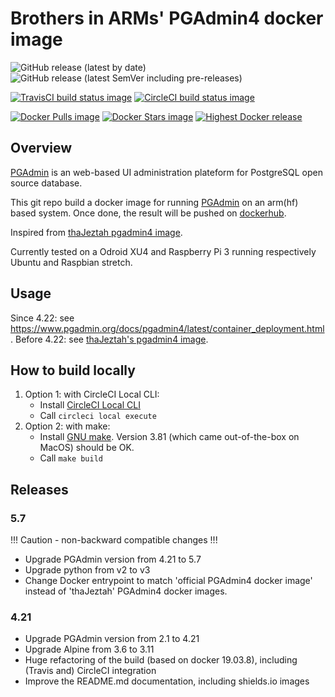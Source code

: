 # Brothers in ARMs' PGAdmin4 docker image![GitHub release (latest by date)](https://img.shields.io/github/v/release/biarms/pgadmin4?label=Latest%20Github%20release&logo=Github)![GitHub release (latest SemVer including pre-releases)](https://img.shields.io/github/v/release/biarms/pgadmin4?include_prereleases&label=Highest%20GitHub%20release&logo=Github&sort=semver)[![TravisCI build status image](https://img.shields.io/travis/biarms/pgadmin4/master?label=Travis%20build&logo=Travis)](https://travis-ci.org/biarms/pgadmin4)[![CircleCI build status image](https://img.shields.io/circleci/build/gh/biarms/pgadmin4/master?label=CircleCI%20build&logo=CircleCI)](https://circleci.com/gh/biarms/pgadmin4)[![Docker Pulls image](https://img.shields.io/docker/pulls/biarms/pgadmin4?logo=Docker)](https://hub.docker.com/r/biarms/pgadmin4)[![Docker Stars image](https://img.shields.io/docker/stars/biarms/pgadmin4?logo=Docker)](https://hub.docker.com/r/biarms/pgadmin4)[![Highest Docker release](https://img.shields.io/docker/v/biarms/pgadmin4?label=docker%20release&logo=Docker&sort=semver)](https://hub.docker.com/r/biarms/pgadmin4)<!--[![build status](https://api.travis-ci.org/biarms/pgadmin4.svg?branch=master)](https://travis-ci.org/biarms/pgadmin4)-->## Overview[PGAdmin](https://pgadmin.org) is an web-based UI administration plateform for PostgreSQL open source database.This git repo build a docker image for running [PGAdmin](https://pgadmin.org) on an arm(hf) based system.Once done, the result will be pushed on [dockerhub](https://hub.docker.com/r/biarms/pgadmin4/).Inspired from [thaJeztah pgadmin4 image](https://github.com/thaJeztah/pgadmin4-docker).Currently tested on a Odroid XU4 and Raspberry Pi 3 running respectively Ubuntu and Raspbian stretch.## UsageSince 4.22: see https://www.pgadmin.org/docs/pgadmin4/latest/container_deployment.html.Before 4.22: see [thaJeztah's pgadmin4 image](https://github.com/thaJeztah/pgadmin4-docker).## How to build locally1. Option 1: with CircleCI Local CLI:   - Install [CircleCI Local CLI](https://circleci.com/docs/2.0/local-cli/)   - Call `circleci local execute`2. Option 2: with make:   - Install [GNU make](https://www.gnu.org/software/make/manual/make.html). Version 3.81 (which came out-of-the-box on MacOS) should be OK.   - Call `make build`## Releases### 5.7 !!! Caution - non-backward compatible changes !!! - Upgrade PGAdmin version from 4.21 to 5.7- Upgrade python from v2 to v3- Change Docker entrypoint to match 'official PGAdmin4 docker image' instead of 'thaJeztah' PGAdmin4 docker images.### 4.21- Upgrade PGAdmin version from 2.1 to 4.21- Upgrade Alpine from 3.6 to 3.11- Huge refactoring of the build (based on docker 19.03.8), including (Travis and) CircleCI integration- Improve the README.md documentation, including shields.io images